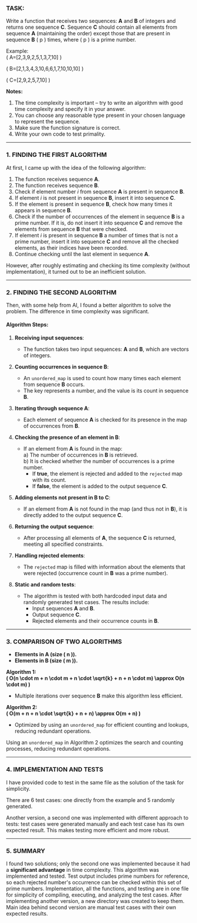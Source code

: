 ### TASK:

Write a function that receives two sequences: **A** and **B** of integers and returns one sequence **C**. Sequence **C** should contain all elements from sequence **A** (maintaining the order) except those that are present in sequence **B** \( p \) times, where \( p \) is a prime number.

Example:  
\( A=[2,3,9,2,5,1,3,7,10] \)  

\( B=[2,1,3,4,3,10,6,6,1,7,10,10,10] \)  

\( C=[2,9,2,5,7,10] \)  

**Notes:**  

1. The time complexity is important – try to write an algorithm with good time complexity and specify it in your answer.  
2. You can choose any reasonable type present in your chosen language to represent the sequence.  
3. Make sure the function signature is correct.  
4. Write your own code to test primality.  

---

### 1. FINDING THE FIRST ALGORITHM

At first, I came up with the idea of the following algorithm:

1. The function receives sequence **A**.  
2. The function receives sequence **B**.  
3. Check if element number *i* from sequence **A** is present in sequence **B**.  
4. If element *i* is not present in sequence **B**, insert it into sequence **C**.  
5. If the element is present in sequence **B**, check how many times it appears in sequence **B**.  
6. Check if the number of occurrences of the element in sequence **B** is a prime number. If it is, do not insert it into sequence **C** and remove the elements from sequence **B** that were checked.  
7. If element *i* is present in sequence **B** a number of times that is not a prime number, insert it into sequence **C** and remove all the checked elements, as their indices have been recorded.  
8. Continue checking until the last element in sequence **A**.  

However, after roughly estimating and checking its time complexity (without implementation), it turned out to be an inefficient solution.  

---

### 2. FINDING THE SECOND ALGORITHM

Then, with some help from AI, I found a better algorithm to solve the problem. The difference in time complexity was significant.

#### Algorithm Steps:

1. **Receiving input sequences**:  
   - The function takes two input sequences: **A** and **B**, which are vectors of integers.

2. **Counting occurrences in sequence B**:  
   - An `unordered_map` is used to count how many times each element from sequence **B** occurs.  
   - The key represents a number, and the value is its count in sequence **B**. 

3. **Iterating through sequence A**:  
   - Each element of sequence **A** is checked for its presence in the map of occurrences from **B**.

4. **Checking the presence of an element in B**:  
   - If an element from **A** is found in the map:  
     a) The number of occurrences in **B** is retrieved.  
     b) It is checked whether the number of occurrences is a prime number.  
        - If **true**, the element is rejected and added to the `rejected` map with its count.  
        - If **false**, the element is added to the output sequence **C**.

5. **Adding elements not present in B to C**:  
   - If an element from **A** is not found in the map (and thus not in **B**), it is directly added to the output sequence **C**.

6. **Returning the output sequence**:  
   - After processing all elements of **A**, the sequence **C** is returned, meeting all specified constraints.

7. **Handling rejected elements**:  
   - The `rejected` map is filled with information about the elements that were rejected (occurrence count in **B** was a prime number).  

8. **Static and random tests**:  
   - The algorithm is tested with both hardcoded input data and randomly generated test cases. The results include:
     - Input sequences **A** and **B**.  
     - Output sequence **C**.  
     - Rejected elements and their occurrence counts in **B**.

---

### 3. COMPARISON OF TWO ALGORITHMS

- **Elements in A (size \( n \)).**  
- **Elements in B (size \( m \)).**  

**Algorithm 1:**  
**\( O(n \cdot m + n \cdot m + n \cdot \sqrt{k} + n + n \cdot m) \approx O(n \cdot m) \)**  
- Multiple iterations over sequence **B** make this algorithm less efficient.  

**Algorithm 2:**  
**\( O(m + n + n \cdot \sqrt{k} + n + n) \approx O(m + n) \)**  
- Optimized by using an `unordered_map` for efficient counting and lookups, reducing redundant operations.  

Using an `unordered_map` in Algorithm 2 optimizes the search and counting processes, reducing redundant operations.

---

### 4. IMPLEMENTATION AND TESTS

I have provided code to test in the same file as the solution of the task for simplicity.

There are 6 test cases: one directly from the example and 5 randomly generated.

Another version, a second one was implemented with different approach to tests: test cases were generated manually and each test case has its own expected result. This makes testing more efficient and more robust.

---

### 5. SUMMARY

I found two solutions; only the second one was implemented because it had a **significant advantage** in time complexity. This algorithm was implemented and tested. Test output includes prime numbers for reference, so each rejected number's occurrence can be checked within this set of prime numbers.
Implementation, all the functions, and testing are in one file for simplicity of compiling, executing, and analyzing the test cases.
After implementing another version, a new directory was created to keep them. Main idea behind second version are manual test cases with their own expected results.
